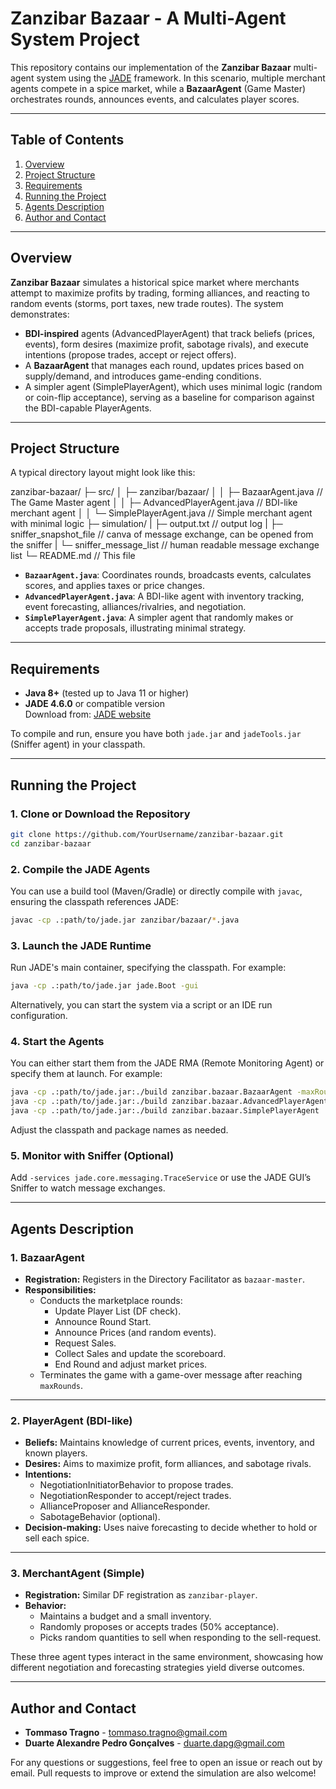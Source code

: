 # Zanzibar Bazaar - A Multi-Agent System Project

This repository contains our implementation of the **Zanzibar Bazaar** multi-agent system using the [JADE](http://jade.tilab.com/) framework. In this scenario, multiple merchant agents compete in a spice market, while a **BazaarAgent** (Game Master) orchestrates rounds, announces events, and calculates player scores.

---

## Table of Contents

1. [Overview](#overview)  
2. [Project Structure](#project-structure)  
3. [Requirements](#requirements)  
4. [Running the Project](#running-the-project)  
5. [Agents Description](#agents-description)  
6. [Author and Contact](#author-and-contact)  

---

## Overview

**Zanzibar Bazaar** simulates a historical spice market where merchants attempt to maximize profits by trading, forming alliances, and reacting to random events (storms, port taxes, new trade routes). The system demonstrates:
- **BDI-inspired** agents (AdvancedPlayerAgent) that track beliefs (prices, events), form desires (maximize profit, sabotage rivals), and execute intentions (propose trades, accept or reject offers).
- A **BazaarAgent** that manages each round, updates prices based on supply/demand, and introduces game-ending conditions.
- A simpler agent (SimplePlayerAgent), which uses minimal logic (random or coin-flip acceptance), serving as a baseline for comparison against the BDI-capable PlayerAgents.

---

## Project Structure

A typical directory layout might look like this:

zanzibar-bazaar/
├─ src/
│   ├─ zanzibar/bazaar/
│   │   ├─ BazaarAgent.java // The Game Master agent
│   │   ├─ AdvancedPlayerAgent.java // BDI-like merchant agent
│   │   └─ SimplePlayerAgent.java // Simple merchant agent with minimal logic
├─ simulation/
|   ├─ output.txt // output log
|   ├─ sniffer_snapshot_file // canva of message exchange, can be opened from the sniffer
|   └─ sniffer_message_list // human readable message exchange list
└─ README.md // This file

- **`BazaarAgent.java`**: Coordinates rounds, broadcasts events, calculates scores, and applies taxes or price changes.  
- **`AdvancedPlayerAgent.java`**: A BDI-like agent with inventory tracking, event forecasting, alliances/rivalries, and negotiation.  
- **`SimplePlayerAgent.java`**: A simpler agent that randomly makes or accepts trade proposals, illustrating minimal strategy.

---

## Requirements

- **Java 8+** (tested up to Java 11 or higher)
- **JADE 4.6.0** or compatible version  
  Download from: [JADE website](http://jade.tilab.com/)

To compile and run, ensure you have both `jade.jar` and `jadeTools.jar` (Sniffer agent) in your classpath.

---

## Running the Project

### 1. Clone or Download the Repository
```bash
git clone https://github.com/YourUsername/zanzibar-bazaar.git
cd zanzibar-bazaar
```

### 2. Compile the JADE Agents
You can use a build tool (Maven/Gradle) or directly compile with `javac`, ensuring the classpath references JADE:
```bash
javac -cp .:path/to/jade.jar zanzibar/bazaar/*.java
```

### 3. Launch the JADE Runtime
Run JADE's main container, specifying the classpath. For example:
```bash
java -cp .:path/to/jade.jar jade.Boot -gui
```
Alternatively, you can start the system via a script or an IDE run configuration.

### 4. Start the Agents
You can either start them from the JADE RMA (Remote Monitoring Agent) or specify them at launch. For example:
```bash
java -cp .:path/to/jade.jar:./build zanzibar.bazaar.BazaarAgent -maxRounds 5
java -cp .:path/to/jade.jar:./build zanzibar.bazaar.AdvancedPlayerAgent
java -cp .:path/to/jade.jar:./build zanzibar.bazaar.SimplePlayerAgent
```
Adjust the classpath and package names as needed.

### 5. Monitor with Sniffer (Optional)
Add `-services jade.core.messaging.TraceService` or use the JADE GUI’s Sniffer to watch message exchanges.

---

## Agents Description

### 1. BazaarAgent

- **Registration:** Registers in the Directory Facilitator as `bazaar-master`.
- **Responsibilities:**
  - Conducts the marketplace rounds:
    - Update Player List (DF check).
    - Announce Round Start.
    - Announce Prices (and random events).
    - Request Sales.
    - Collect Sales and update the scoreboard.
    - End Round and adjust market prices.
  - Terminates the game with a game-over message after reaching `maxRounds`.

---

### 2. PlayerAgent (BDI-like)

- **Beliefs:** Maintains knowledge of current prices, events, inventory, and known players.
- **Desires:** Aims to maximize profit, form alliances, and sabotage rivals.
- **Intentions:**
  - NegotiationInitiatorBehavior to propose trades.
  - NegotiationResponder to accept/reject trades.
  - AllianceProposer and AllianceResponder.
  - SabotageBehavior (optional).
- **Decision-making:** Uses naive forecasting to decide whether to hold or sell each spice.

---

### 3. MerchantAgent (Simple)

- **Registration:** Similar DF registration as `zanzibar-player`.
- **Behavior:**
  - Maintains a budget and a small inventory.
  - Randomly proposes or accepts trades (50% acceptance).
  - Picks random quantities to sell when responding to the sell-request.

These three agent types interact in the same environment, showcasing how different negotiation and forecasting strategies yield diverse outcomes.

---

## Author and Contact

- **Tommaso Tragno** - [tommaso.tragno@gmail.com](mailto:tommaso.tragno@gmail.com)
- **Duarte Alexandre Pedro Gonçalves** - [duarte.dapg@gmail.com](mailto:duarte.dapg@gmail.com)

For any questions or suggestions, feel free to open an issue or reach out by email. Pull requests to improve or extend the simulation are also welcome!
